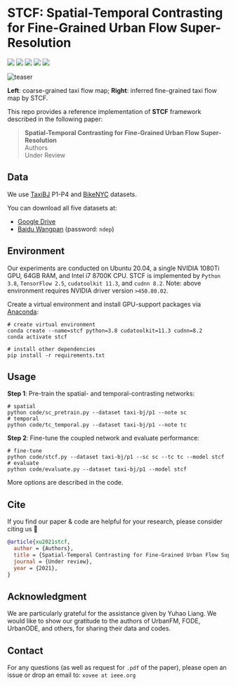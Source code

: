 # STCF: Spatial-Temporal Contrasting for Fine-Grained Urban Flow Super-Resolution

![](https://img.shields.io/badge/Under_Review-2021-blue)
![](https://img.shields.io/badge/python-3.8-green)
![](https://img.shields.io/badge/tensorflow-2.5-green)
![](https://img.shields.io/badge/cudatoolkit-11.3-green)
![](https://img.shields.io/badge/cudnn-8.2-green)

![teaser](./img/teaser.gif)

**Left**: coarse-grained taxi flow map; 
**Right**: inferred fine-grained taxi flow map by STCF. 

This repo provides a reference implementation of **STCF** framework described in the following paper:
> **Spatial-Temporal Contrasting for Fine-Grained Urban Flow Super-Resolution**  
> Authors  
> Under Review

## Data

We use [TaxiBJ](https://github.com/yoshall/UrbanFM) P1-P4 and [BikeNYC](https://www.ijcai.org/proceedings/2020/180) datasets.

You can download all five datasets at:

- [Google Drive](https://drive.google.com/drive/folders/1_YgQfrNVrJzsyoTPvu1uhV40tnpuBYVK?usp=sharing) 
- [Baidu Wangpan](https://pan.baidu.com/s/1r4G4xYtAdamcBaO3V-S01w)  (password: `ndep`)

## Environment

Our experiments are conducted on Ubuntu 20.04, a single NVIDIA 1080Ti GPU, 64GB RAM, and Intel i7 8700K CPU. 
STCF is implemented by `Python 3.8`, `TensorFlow 2.5`, `cudatoolkit 11.3`, and `cudnn 8.2`.
Note: above environment requires NVIDIA driver version `>450.80.02`. 

Create a virtual environment and install GPU-support packages via [Anaconda](https://www.anaconda.com/):
```shell
# create virtual environment
conda create --name=stcf python=3.8 cudatoolkit=11.3 cudnn=8.2
conda activate stcf

# install other dependencies
pip install -r requirements.txt
```

## Usage

**Step 1**: Pre-train the spatial- and temporal-contrasting networks:
```shell
# spatial
python code/sc_pretrain.py --dataset taxi-bj/p1 --note sc 
# temporal
python code/tc_temporal.py --dataset taxi-bj/p1 --note tc  
```

**Step 2**: Fine-tune the coupled network and evaluate performance:
```shell
# fine-tune
python code/stcf.py --dataset taxi-bj/p1 --sc sc --tc tc --model stcf
# evaluate
python code/evaluate.py --dataset taxi-bj/p1 --model stcf
```

More options are described in the code. 

## Cite

If you find our paper & code are helpful for your research, 
please consider citing us :heart_decoration:

```bibtex
@article{xu2021stcf, 
  author = {Authors}, 
  title = {Spatial-Temporal Contrasting for Fine-Grained Urban Flow Super-Resolution}, 
  journal = {Under review}, 
  year = {2021}, 
}
```

## Acknowledgment

We are particularly grateful for the assistance given by Yuhao Liang. 
We would like to show our gratitude to the authors of UrbanFM, 
FODE, UrbanODE, and others, for sharing their data and codes. 

## Contact

For any questions (as well as request for `.pdf` of the paper), 
please open an issue or drop an email to: `xovee at ieee.org`
